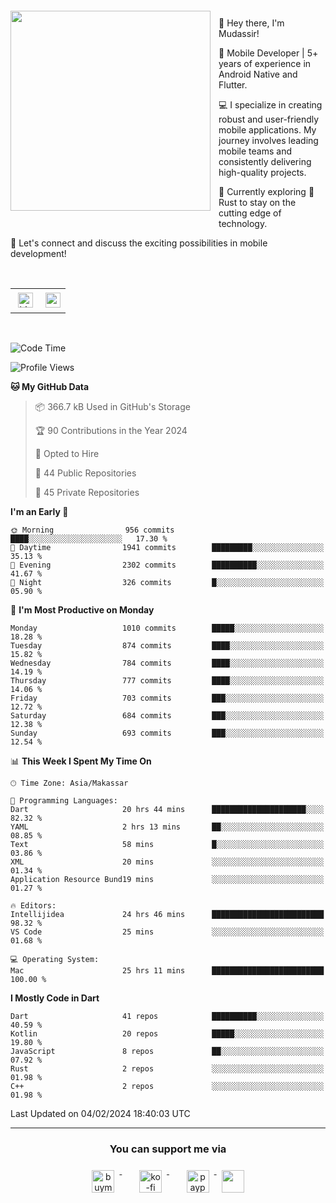 <a href="https://lazycatlabs.com/" target="_blank">
<img 
  src="https://github-production-user-asset-6210df.s3.amazonaws.com/1531684/281783264-5b2e172d-feb8-40de-9846-a70379b758fb.png" 
  style="margin-top:20px;margin-right:13px;margin-bottom:20px"
  align="left" 
  height="320px"
/>
</a>
<br>
<p>
 👋 Hey there, I'm Mudassir!

🚀 Mobile Developer | 5+ years of experience in Android Native and Flutter.

💻 I specialize in creating robust and user-friendly mobile applications. My journey involves leading mobile teams and consistently delivering high-quality projects.

🌱 Currently exploring 🦀 Rust to stay on the cutting edge of technology.

🔗 Let's connect and discuss the exciting possibilities in mobile development!

<br>

<table style="border:none; border-collapse:collapse; cellspacing:0; cellpadding:0">
    <tr>
        <td>
           <a href="https://www.linkedin.com/in/lzyct/" target="_blank">
              <img src="https://github.com/ukieTux/ukieTux/blob/master/assets/linkedin.svg" alt="LinkedIn" style="vertical-align:top; margin:4px" height=24>
          </a>
        </td>
        <td>
           <a href = "https://www.upwork.com/freelancers/~01913209d41be922f1?viewMode=1">
              <img src="https://img.shields.io/badge/UpWork-6FDA44?logo=Upwork&logoColor=white" height=24/>
           </a>
        </td>
    </tr>
</table>

<br>

<!--START_SECTION:waka-->
![Code Time](http://img.shields.io/badge/Code%20Time-5%2C773%20hrs%2056%20mins-blue)

![Profile Views](http://img.shields.io/badge/Profile%20Views-0-blue)

**🐱 My GitHub Data** 

> 📦 366.7 kB Used in GitHub's Storage 
 > 
> 🏆 90 Contributions in the Year 2024
 > 
> 💼 Opted to Hire
 > 
> 📜 44 Public Repositories 
 > 
> 🔑 45 Private Repositories 
 > 
**I'm an Early 🐤** 

```text
🌞 Morning                956 commits         ████░░░░░░░░░░░░░░░░░░░░░   17.30 % 
🌆 Daytime                1941 commits        █████████░░░░░░░░░░░░░░░░   35.13 % 
🌃 Evening                2302 commits        ██████████░░░░░░░░░░░░░░░   41.67 % 
🌙 Night                  326 commits         █░░░░░░░░░░░░░░░░░░░░░░░░   05.90 % 
```
📅 **I'm Most Productive on Monday** 

```text
Monday                   1010 commits        █████░░░░░░░░░░░░░░░░░░░░   18.28 % 
Tuesday                  874 commits         ████░░░░░░░░░░░░░░░░░░░░░   15.82 % 
Wednesday                784 commits         ████░░░░░░░░░░░░░░░░░░░░░   14.19 % 
Thursday                 777 commits         ████░░░░░░░░░░░░░░░░░░░░░   14.06 % 
Friday                   703 commits         ███░░░░░░░░░░░░░░░░░░░░░░   12.72 % 
Saturday                 684 commits         ███░░░░░░░░░░░░░░░░░░░░░░   12.38 % 
Sunday                   693 commits         ███░░░░░░░░░░░░░░░░░░░░░░   12.54 % 
```


📊 **This Week I Spent My Time On** 

```text
🕑︎ Time Zone: Asia/Makassar

💬 Programming Languages: 
Dart                     20 hrs 44 mins      █████████████████████░░░░   82.32 % 
YAML                     2 hrs 13 mins       ██░░░░░░░░░░░░░░░░░░░░░░░   08.85 % 
Text                     58 mins             █░░░░░░░░░░░░░░░░░░░░░░░░   03.86 % 
XML                      20 mins             ░░░░░░░░░░░░░░░░░░░░░░░░░   01.34 % 
Application Resource Bund19 mins             ░░░░░░░░░░░░░░░░░░░░░░░░░   01.27 % 

🔥 Editors: 
Intellijidea             24 hrs 46 mins      █████████████████████████   98.32 % 
VS Code                  25 mins             ░░░░░░░░░░░░░░░░░░░░░░░░░   01.68 % 

💻 Operating System: 
Mac                      25 hrs 11 mins      █████████████████████████   100.00 % 
```

**I Mostly Code in Dart** 

```text
Dart                     41 repos            ██████████░░░░░░░░░░░░░░░   40.59 % 
Kotlin                   20 repos            █████░░░░░░░░░░░░░░░░░░░░   19.80 % 
JavaScript               8 repos             ██░░░░░░░░░░░░░░░░░░░░░░░   07.92 % 
Rust                     2 repos             ░░░░░░░░░░░░░░░░░░░░░░░░░   01.98 % 
C++                      2 repos             ░░░░░░░░░░░░░░░░░░░░░░░░░   01.98 % 
```




 Last Updated on 04/02/2024 18:40:03 UTC
<!--END_SECTION:waka-->



---
<h3 align="center">You can support me via</h3>
<p align="center">
  <a href="https://www.buymeacoffee.com/Lzyct" target="_blank">
    <img src="https://www.buymeacoffee.com/assets/img/guidelines/download-assets-sm-2.svg" alt="buymeacoffe" style="vertical-align:top; margin:8px" height="36">
  </a>&nbsp;&nbsp;&nbsp;&nbsp;
   <a href="https://ko-fi.com/Lzyct" target="_blank">
    <img src="https://help.ko-fi.com/system/photos/3604/0095/9793/logo_circle.png" alt="ko-fi" style="vertical-align:top; margin:8px" height="36">
  </a>&nbsp;&nbsp;&nbsp;&nbsp;
  <a href="https://paypal.me/ukieTux" target="_blank">
    <img src="https://blog.zoom.us/wp-content/uploads/2019/08/paypal.png" alt="paypal" style="vertical-align:top; margin:8px" height="36">
  </a>
  <a href="https://saweria.co/Lzyct" target="_blank">
   <img src="https://1.bp.blogspot.com/-7OuHSxaNk6A/X92QPg8L9kI/AAAAAAAAG0E/lUzKf_uuVP8jCqvXpA7juh_l-TfK2jnbwCLcBGAsYHQ/s16000/SAWERIA.webp" style="vertical-align:top; margin:8px" height="36">
  </a>
</p>
<br><br>
